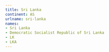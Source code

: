 ```yaml
---
title: Sri Lanka
continent: AS
urlname: sri-lanka
names:
- Sri Lanka
- Democratic Socialist Republic of Sri Lanka
- LK
- LKA
---
```


